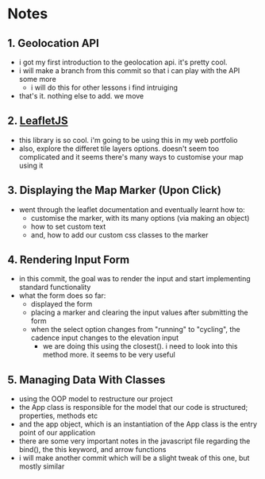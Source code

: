 # Notes

## 1. Geolocation API

- i got my first introduction to the geolocation api. it's pretty cool.
- i will make a branch from this commit so that i can play with the API some more
  - i will do this for other lessons i find intruiging
- that's it. nothing else to add. we move

## 2. [LeafletJS](https://leafletjs.com)

- this library is so cool. i'm going to be using this in my web portfolio
- also, explore the differet tile layers options. doesn't seem too complicated and it seems there's many ways to customise your map using it

## 3. Displaying the Map Marker (Upon Click)

- went through the leaflet documentation and eventually learnt how to: 
  - customise the marker, with its many options (via making an object)
  - how to set custom text
  - and, how to add our custom css classes to the marker

## 4. Rendering Input Form
  
- in this commit, the goal was to render the input and start implementing standard functionality
- what the form does so far:
  - displayed the form
  - placing a marker and clearing the input values after submitting the form
  - when the select option changes from "running" to "cycling", the cadence input changes to the elevation input
    - we are doing this using the closest(). i need to look into this method more. it seems to be very useful
  
## 5. Managing Data With Classes

- using the OOP model to restructure our project
- the App class is responsible for the model that our code is structured; properties, methods etc
- and the app object, which is an instantiation of the App class is the entry point of our application
- there are some very important notes in the javascript file regarding the bind(), the this keyword, and arrow functions
- i will make another commit which will be a slight tweak of this one, but mostly similar